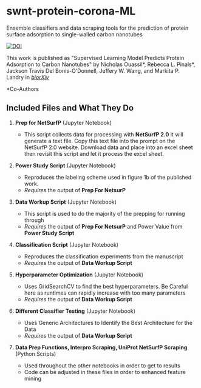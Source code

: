 # swnt-protein-corona-ML
Ensemble classifiers and data scraping tools for the prediction of protein surface adsorption to single-walled carbon nanotubes

[![DOI](https://zenodo.org/badge/DOI/10.5281/zenodo.5639828.svg)](https://doi.org/10.5281/zenodo.5639828)

This work is published as "Supervised Learning Model Predicts Protein Adsorption to Carbon Nanotubes" by Nicholas Ouassil*, Rebecca L. Pinals*, Jackson Travis Del Bonis-O'Donnell, Jeffery W. Wang, and Markita P. Landry in [*biorXiv*](https://doi.org/10.1101/2021.06.19.449132) 

*Co-Authors 


## Included Files and What They Do

1. **Prep for NetSurfP** (Jupyter Notebook) 

    * This script collects data for processing with **NetSurfP 2.0** it will generate a text file. Copy this text file into the prompt on the NetSurfP 2.0 website. Download data and place into an excel sheet then revisit this script and let it process the excel sheet. 

2. **Power Study Script** (Jupyter Notebook)

   * Reproduces the labeling scheme used in figure 1b of the published work.
   * *Requires* the output of __Prep For NetsurP__ 

3. **Data Workup Script** (Jupyter Notebook)
    
   * This script is used to do the majority of the prepping for running through 
   * *Requires* the output of __Prep For NetsurP__ and Power Value from __Power Study Script__

4. **Classification Script** (Jupyter Notebook)

    * Reproduces the classification experiments from the manuscript
    * *Requires* the output of __Data Workup Script__ 


5. **Hyperparameter Optimization** (Jupyter Notebook)

    * Uses GridSearchCV to find the best hyperparameters. Be Careful here as runtimes can rapidly increase with too many parameters
    * *Requires* the output of __Data Workup Script__ 

6. **Different Classifier Testing** (Jupyter Notebook)

    * Uses Generic Architectures to Identify the Best Architecture for the Data
    * *Requires* the output of __Data Workup Script__ 

6. **Data Prep Functions, Interpro Scraping, UniProt NetSurfP Scraping** (Python Scripts)

    * Used throughout the other notebooks in order to get to results
    * Code can be adjusted in these files in order to enhanced feature mining

